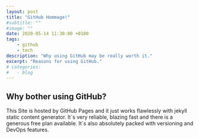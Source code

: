 ```yaml
---
layout: post
title: "GitHub Hommage!"
#subtitle: ""
#image: ""
date: 2020-05-14 11:30:00 +0100
tags:
    - github
    - tech
description: "Why using GitHub may be really worth it."
excerpt: "Reasons for using GitHub."
# categories:
#   - blog
---
```


## Why bother using GitHub?

This Site is hosted by GitHub Pages and it just works flawlessly with jekyll static content generator. It´s very reliable, blazing fast and there is a generous free plan available. It´s also absolutely packed with versioning and DevOps features.
